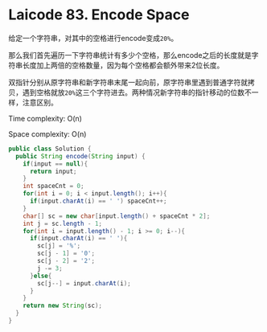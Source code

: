 # Laicode 83. Encode Space

给定一个字符串，对其中的空格进行encode变成`20%`。

那么我们首先遍历一下字符串统计有多少个空格，那么encode之后的长度就是字符串长度加上两倍的空格数量，因为每个空格都会额外带来2位长度。

双指针分别从原字符串和新字符串末尾一起向前，原字符串里遇到普通字符就拷贝，遇到空格就放`20%`这三个字符进去。两种情况新字符串的指针移动的位数不一样，注意区别。

Time complexity: O(n)

Space complexity: O(n)

```java
public class Solution {
  public String encode(String input) {
    if(input == null){
      return input;
    }
    int spaceCnt = 0;
    for(int i = 0; i < input.length(); i++){
      if(input.charAt(i) == ' ') spaceCnt++;
    }
    char[] sc = new char[input.length() + spaceCnt * 2];
    int j = sc.length - 1;
    for(int i = input.length() - 1; i >= 0; i--){
      if(input.charAt(i) == ' '){
        sc[j] = '%';
        sc[j - 1] = '0';
        sc[j - 2] = '2';
        j -= 3;
      }else{
        sc[j--] = input.charAt(i);
      }
    }
    return new String(sc);
  }
}
```